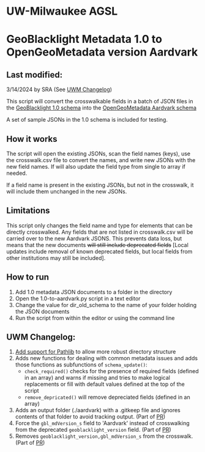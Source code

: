# UW-Milwaukee AGSL
# GeoBlacklight Metadata 1.0 to OpenGeoMetadata version Aardvark

## Last modified:
3/14/2024 by SRA (See [UWM Changelog](#UWM-Changelog))

This script will convert the crosswalkable fields in a batch of JSON files in the
[GeoBlacklight 1.0 schema](https://opengeometadata.org/docs/gbl-1.0)
into the [OpenGeoMetadata Aardvark schema](https://opengeometadata.org/docs/ogm-aardvark)

A set of sample JSONs in the 1.0 schema is included for testing.

## How it works

The script will open the existing JSONs, scan the field names (keys), use the crosswalk.csv file
to convert the names, and write new JSONs with the new field names. If will also update the field
type from single to array if needed.

If a field name is present in the existing JSONs,
but not in the crosswalk, it will include them unchanged in the new JSONs.

## Limitations

This script only changes the field name and type for elements that can be directly crosswalked.
Any fields that are not listed in crosswalk.csv will be carried over to the new Aardvark JSONS.
This prevents data loss, but means that the new documents ~~will still include deprecated fields~~
[Local updates include removal of known deprecated fields,
but local fields from other institutions may still be included].

## How to run

1. Add 1.0 metadata JSON documents to a folder in the directory
2. Open the 1.0-to-aardvark.py script in a text editor
3. Change the value for dir_old_schema to the name of your folder holding the JSON documents
4. Run the script from within the editor or using the command line

## UWM Changelog:

1. [Add support for Pathlib](https://github.com/UWM-Libraries/gbl-1_to_aardvark/commit/2ba511a26b4730c5c77fab7e937b02a3201d8d75)
to allow more robust directory structure 
2. Adds new functions for dealing with common metadata issues and adds those functions as subfunctions of `schema_update()`:
    - `check_required()` checks for the presence of required fields (defined in an array) and warns if missing and
    tries to make logical replacements or fill with default values defined at the top of the script
    - `remove_depricated()` will remove depreciated fields (defined in an array)
3. Adds an output folder (./aardvark) with a .gitkeep file and ignores contents of that folder to avoid tracking output.
(Part of [PR](https://github.com/OpenGeoMetadata/gbl-1_to_aardvark/pull/4))
4. Force the `gbl_mdVersion_s` field to 'Aardvark' instead of crosswalking from the deprecated `geoblacklight_version` field.
(Part of [PR](https://github.com/OpenGeoMetadata/gbl-1_to_aardvark/pull/4))
5. Removes `geoblacklight_version,gbl_mdVersion_s` from the crosswalk.
(Part of [PR](https://github.com/OpenGeoMetadata/gbl-1_to_aardvark/pull/4))
